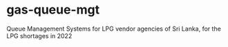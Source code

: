 # gas-queue-mgt
Queue Management Systems for LPG vendor agencies of Sri Lanka, for the LPG shortages in 2022 
